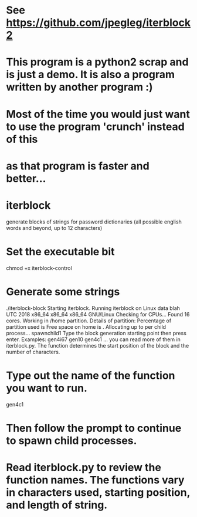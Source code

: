 # See https://github.com/jpegleg/iterblock2 


# This program is a python2 scrap and is just a demo. It is also a program written by another program :)
# Most of the time you would just want to use the program 'crunch' instead of this
# as that program is faster and better...

# iterblock
generate blocks of strings for password dictionaries (all possible english words and beyond, up to 12 characters)

# Set the executable bit
chmod +x iterblock-control

# Generate some strings
./iterblock-block 
Starting iterblock.
Running iterblock on Linux data blah UTC 2018 x86_64 x86_64 x86_64 GNU/Linux
Checking for CPUs...
Found 16 cores.
Working in /home partition.
Details of partition: 
Percentage of partition used is 
Free space on home is .
Allocating up to  per child process...
spawnchild1
Type the block generation starting point then press enter.
Examples: gen4i67 gen10 gen4c1 ... you can read more of them in iterblock.py. The function determines the start position of the block and the number of characters.

# Type out the name of the function you want to run.
gen4c1

# Then follow the prompt to continue to spawn child processes.

# Read iterblock.py to review the function names. The functions vary in characters used, starting position, and length of string.
